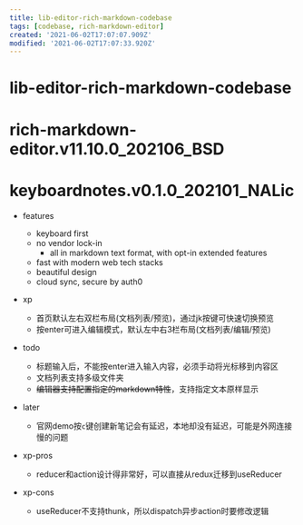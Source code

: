 ```yaml
---
title: lib-editor-rich-markdown-codebase
tags: [codebase, rich-markdown-editor]
created: '2021-06-02T17:07:07.909Z'
modified: '2021-06-02T17:07:33.920Z'
---
```


# lib-editor-rich-markdown-codebase

# rich-markdown-editor.v11.10.0_202106_BSD

# keyboardnotes.v0.1.0_202101_NALic
- features
  - keyboard first
  - no vendor lock-in
    - all in markdown text format, with opt-in extended features
  - fast with modern web tech stacks
  - beautiful design
  - cloud sync, secure by auth0

- xp
  - 首页默认左右双栏布局(文档列表/预览)，通过jk按键可快速切换预览
  - 按enter可进入编辑模式，默认左中右3栏布局(文档列表/编辑/预览)

- todo
  - 标题输入后，不能按enter进入输入内容，必须手动将光标移到内容区
  - 文档列表支持多级文件夹
  - ~~编辑器支持配置指定的markdown特性~~，支持指定文本原样显示

- later
  - 官网demo按`c`键创建新笔记会有延迟，本地却没有延迟，可能是外网连接慢的问题

- xp-pros
  - reducer和action设计得非常好，可以直接从redux迁移到useReducer

- xp-cons
  - useReducer不支持thunk，所以dispatch异步action时要修改逻辑
